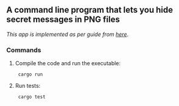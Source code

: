 ## A command line program that lets you hide secret messages in PNG files

*This app is implemented as per guide from [here](https://picklenerd.github.io/pngme_book)*.

### Commands 

1. Compile the code and run the executable:
        
        cargo run

2. Run tests:

        cargo test